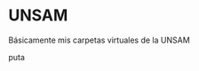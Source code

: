 # UNSAM
Básicamente mis carpetas virtuales de la UNSAM








































puta
